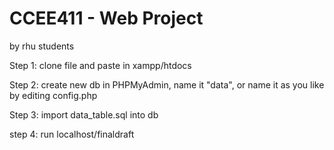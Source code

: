 # CCEE411 - Web Project

by rhu students

Step 1: clone file and paste in xampp/htdocs

Step 2: create new db in PHPMyAdmin, name it "data", or name it as you like by editing config.php

Step 3: import data_table.sql into db

step 4: run localhost/finaldraft 
